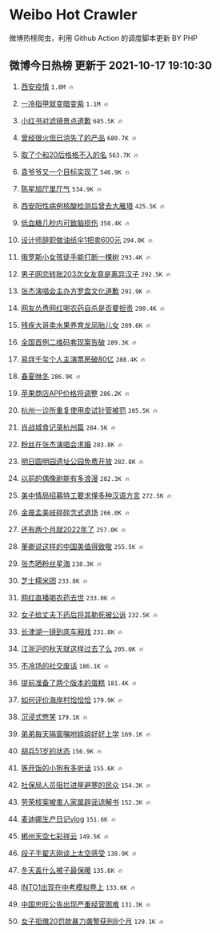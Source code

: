 # Weibo Hot Crawler 



微博热榜爬虫，利用 Github Action 的调度脚本更新 BY PHP 


## 微博今日热榜 更新于 2021-10-17 19:10:30 
1. [西安疫情](https://s.weibo.com/weibo?q=%E8%A5%BF%E5%AE%89%E7%96%AB%E6%83%85&Refer=top) `1.8M 🔥` 

1. [一冷指甲就变暗变紫](https://s.weibo.com/weibo?q=%23%E4%B8%80%E5%86%B7%E6%8C%87%E7%94%B2%E5%B0%B1%E5%8F%98%E6%9A%97%E5%8F%98%E7%B4%AB%23&Refer=top) `1.1M 🔥` 

1. [小红书对滤镜景点道歉](https://s.weibo.com/weibo?q=%23%E5%B0%8F%E7%BA%A2%E4%B9%A6%E5%AF%B9%E6%BB%A4%E9%95%9C%E6%99%AF%E7%82%B9%E9%81%93%E6%AD%89%23&Refer=top) `685.5K 🔥` 

1. [曾经很火但已消失了的产品](https://s.weibo.com/weibo?q=%23%E6%9B%BE%E7%BB%8F%E5%BE%88%E7%81%AB%E4%BD%86%E5%B7%B2%E6%B6%88%E5%A4%B1%E4%BA%86%E7%9A%84%E4%BA%A7%E5%93%81%23&Refer=top) `680.7K 🔥` 

1. [取了个和20后格格不入的名](https://s.weibo.com/weibo?q=%23%E5%8F%96%E4%BA%86%E4%B8%AA%E5%92%8C20%E5%90%8E%E6%A0%BC%E6%A0%BC%E4%B8%8D%E5%85%A5%E7%9A%84%E5%90%8D%23&Refer=top) `563.7K 🔥` 

1. [袁爷爷又一个目标实现了](https://s.weibo.com/weibo?q=%23%E8%A2%81%E7%88%B7%E7%88%B7%E5%8F%88%E4%B8%80%E4%B8%AA%E7%9B%AE%E6%A0%87%E5%AE%9E%E7%8E%B0%E4%BA%86%23&Refer=top) `546.9K 🔥` 

1. [陈星旭厅里厅气](https://s.weibo.com/weibo?q=%23%E9%99%88%E6%98%9F%E6%97%AD%E5%8E%85%E9%87%8C%E5%8E%85%E6%B0%94%23&Refer=top) `534.9K 🔥` 

1. [西安阳性病例核酸检测后曾去大雁塔](https://s.weibo.com/weibo?q=%23%E8%A5%BF%E5%AE%89%E9%98%B3%E6%80%A7%E7%97%85%E4%BE%8B%E6%A0%B8%E9%85%B8%E6%A3%80%E6%B5%8B%E5%90%8E%E6%9B%BE%E5%8E%BB%E5%A4%A7%E9%9B%81%E5%A1%94%23&Refer=top) `425.5K 🔥` 

1. [低血糖几秒内可致脑损伤](https://s.weibo.com/weibo?q=%23%E4%BD%8E%E8%A1%80%E7%B3%96%E5%87%A0%E7%A7%92%E5%86%85%E5%8F%AF%E8%87%B4%E8%84%91%E6%8D%9F%E4%BC%A4%23&Refer=top) `358.4K 🔥` 

1. [设计师辞职做油纸伞1把卖600元](https://s.weibo.com/weibo?q=%23%E8%AE%BE%E8%AE%A1%E5%B8%88%E8%BE%9E%E8%81%8C%E5%81%9A%E6%B2%B9%E7%BA%B8%E4%BC%9E1%E6%8A%8A%E5%8D%96600%E5%85%83%23&Refer=top) `294.0K 🔥` 

1. [俄罗斯小女孩徒手能打断一棵树](https://s.weibo.com/weibo?q=%E4%BF%84%E7%BD%97%E6%96%AF%E5%B0%8F%E5%A5%B3%E5%AD%A9%E5%BE%92%E6%89%8B%E8%83%BD%E6%89%93%E6%96%AD%E4%B8%80%E6%A3%B5%E6%A0%91&Refer=top) `293.4K 🔥` 

1. [男子网恋转账203次女友竟是离异汉子](https://s.weibo.com/weibo?q=%23%E7%94%B7%E5%AD%90%E7%BD%91%E6%81%8B%E8%BD%AC%E8%B4%A6203%E6%AC%A1%E5%A5%B3%E5%8F%8B%E7%AB%9F%E6%98%AF%E7%A6%BB%E5%BC%82%E6%B1%89%E5%AD%90%23&Refer=top) `292.5K 🔥` 

1. [张杰演唱会主办方罗盘文化道歉](https://s.weibo.com/weibo?q=%23%E5%BC%A0%E6%9D%B0%E6%BC%94%E5%94%B1%E4%BC%9A%E4%B8%BB%E5%8A%9E%E6%96%B9%E7%BD%97%E7%9B%98%E6%96%87%E5%8C%96%E9%81%93%E6%AD%89%23&Refer=top) `291.9K 🔥` 

1. [网友怂恿网红喝农药自杀是否要担责](https://s.weibo.com/weibo?q=%23%E7%BD%91%E5%8F%8B%E6%80%82%E6%81%BF%E7%BD%91%E7%BA%A2%E5%96%9D%E5%86%9C%E8%8D%AF%E8%87%AA%E6%9D%80%E6%98%AF%E5%90%A6%E8%A6%81%E6%8B%85%E8%B4%A3%23&Refer=top) `290.4K 🔥` 

1. [残疾大哥卖水果养育龙凤胎儿女](https://s.weibo.com/weibo?q=%23%E6%AE%8B%E7%96%BE%E5%A4%A7%E5%93%A5%E5%8D%96%E6%B0%B4%E6%9E%9C%E5%85%BB%E8%82%B2%E9%BE%99%E5%87%A4%E8%83%8E%E5%84%BF%E5%A5%B3%23&Refer=top) `289.6K 🔥` 

1. [全国首例二维码套现案告破](https://s.weibo.com/weibo?q=%23%E5%85%A8%E5%9B%BD%E9%A6%96%E4%BE%8B%E4%BA%8C%E7%BB%B4%E7%A0%81%E5%A5%97%E7%8E%B0%E6%A1%88%E5%91%8A%E7%A0%B4%23&Refer=top) `289.3K 🔥` 

1. [易烊千玺个人主演票房破80亿](https://s.weibo.com/weibo?q=%23%E6%98%93%E7%83%8A%E5%8D%83%E7%8E%BA%E4%B8%AA%E4%BA%BA%E4%B8%BB%E6%BC%94%E7%A5%A8%E6%88%BF%E7%A0%B480%E4%BA%BF%23&Refer=top) `288.4K 🔥` 

1. [春夏咻冬](https://s.weibo.com/weibo?q=%23%E6%98%A5%E5%A4%8F%E5%92%BB%E5%86%AC%23&Refer=top) `286.9K 🔥` 

1. [苹果商店APP价格将调整](https://s.weibo.com/weibo?q=%23%E8%8B%B9%E6%9E%9C%E5%95%86%E5%BA%97APP%E4%BB%B7%E6%A0%BC%E5%B0%86%E8%B0%83%E6%95%B4%23&Refer=top) `286.2K 🔥` 

1. [杭州一诊所重复使用皮试针管被罚](https://s.weibo.com/weibo?q=%23%E6%9D%AD%E5%B7%9E%E4%B8%80%E8%AF%8A%E6%89%80%E9%87%8D%E5%A4%8D%E4%BD%BF%E7%94%A8%E7%9A%AE%E8%AF%95%E9%92%88%E7%AE%A1%E8%A2%AB%E7%BD%9A%23&Refer=top) `285.5K 🔥` 

1. [肖战城食记录杭州篇](https://s.weibo.com/weibo?q=%23%E8%82%96%E6%88%98%E5%9F%8E%E9%A3%9F%E8%AE%B0%E5%BD%95%E6%9D%AD%E5%B7%9E%E7%AF%87%23&Refer=top) `284.5K 🔥` 

1. [粉丝在张杰演唱会求婚](https://s.weibo.com/weibo?q=%23%E7%B2%89%E4%B8%9D%E5%9C%A8%E5%BC%A0%E6%9D%B0%E6%BC%94%E5%94%B1%E4%BC%9A%E6%B1%82%E5%A9%9A%23&Refer=top) `283.8K 🔥` 

1. [明日圆明园遗址公园免费开放](https://s.weibo.com/weibo?q=%23%E6%98%8E%E6%97%A5%E5%9C%86%E6%98%8E%E5%9B%AD%E9%81%97%E5%9D%80%E5%85%AC%E5%9B%AD%E5%85%8D%E8%B4%B9%E5%BC%80%E6%94%BE%23&Refer=top) `282.8K 🔥` 

1. [以前的偶像剧能有多浪漫](https://s.weibo.com/weibo?q=%23%E4%BB%A5%E5%89%8D%E7%9A%84%E5%81%B6%E5%83%8F%E5%89%A7%E8%83%BD%E6%9C%89%E5%A4%9A%E6%B5%AA%E6%BC%AB%23&Refer=top) `282.3K 🔥` 

1. [美中情局招募特工要求懂多种汉语方言](https://s.weibo.com/weibo?q=%23%E7%BE%8E%E4%B8%AD%E6%83%85%E5%B1%80%E6%8B%9B%E5%8B%9F%E7%89%B9%E5%B7%A5%E8%A6%81%E6%B1%82%E6%87%82%E5%A4%9A%E7%A7%8D%E6%B1%89%E8%AF%AD%E6%96%B9%E8%A8%80%23&Refer=top) `272.5K 🔥` 

1. [金晨孟美岐碎碎念式退场](https://s.weibo.com/weibo?q=%23%E9%87%91%E6%99%A8%E5%AD%9F%E7%BE%8E%E5%B2%90%E7%A2%8E%E7%A2%8E%E5%BF%B5%E5%BC%8F%E9%80%80%E5%9C%BA%23&Refer=top) `266.0K 🔥` 

1. [还有两个月就2022年了](https://s.weibo.com/weibo?q=%E8%BF%98%E6%9C%89%E4%B8%A4%E4%B8%AA%E6%9C%88%E5%B0%B12022%E5%B9%B4%E4%BA%86&Refer=top) `257.0K 🔥` 

1. [董卿说这样的中国美值得致敬](https://s.weibo.com/weibo?q=%23%E8%91%A3%E5%8D%BF%E8%AF%B4%E8%BF%99%E6%A0%B7%E7%9A%84%E4%B8%AD%E5%9B%BD%E7%BE%8E%E5%80%BC%E5%BE%97%E8%87%B4%E6%95%AC%23&Refer=top) `255.5K 🔥` 

1. [张杰晒粉丝星海](https://s.weibo.com/weibo?q=%23%E5%BC%A0%E6%9D%B0%E6%99%92%E7%B2%89%E4%B8%9D%E6%98%9F%E6%B5%B7%23&Refer=top) `238.3K 🔥` 

1. [芝士糯米团](https://s.weibo.com/weibo?q=%23%E8%8A%9D%E5%A3%AB%E7%B3%AF%E7%B1%B3%E5%9B%A2%23&Refer=top) `233.8K 🔥` 

1. [网红直播喝农药去世](https://s.weibo.com/weibo?q=%E7%BD%91%E7%BA%A2%E7%9B%B4%E6%92%AD%E5%96%9D%E5%86%9C%E8%8D%AF%E5%8E%BB%E4%B8%96&Refer=top) `233.0K 🔥` 

1. [女子给丈夫下药后将其勒死被公诉](https://s.weibo.com/weibo?q=%23%E5%A5%B3%E5%AD%90%E7%BB%99%E4%B8%88%E5%A4%AB%E4%B8%8B%E8%8D%AF%E5%90%8E%E5%B0%86%E5%85%B6%E5%8B%92%E6%AD%BB%E8%A2%AB%E5%85%AC%E8%AF%89%23&Refer=top) `232.5K 🔥` 

1. [长津湖一镜到底车厢戏](https://s.weibo.com/weibo?q=%23%E9%95%BF%E6%B4%A5%E6%B9%96%E4%B8%80%E9%95%9C%E5%88%B0%E5%BA%95%E8%BD%A6%E5%8E%A2%E6%88%8F%23&Refer=top) `231.8K 🔥` 

1. [江浙沪的秋天就这样过去了么](https://s.weibo.com/weibo?q=%23%E6%B1%9F%E6%B5%99%E6%B2%AA%E7%9A%84%E7%A7%8B%E5%A4%A9%E5%B0%B1%E8%BF%99%E6%A0%B7%E8%BF%87%E5%8E%BB%E4%BA%86%E4%B9%88%23&Refer=top) `205.0K 🔥` 

1. [不冷场的社交废话](https://s.weibo.com/weibo?q=%23%E4%B8%8D%E5%86%B7%E5%9C%BA%E7%9A%84%E7%A4%BE%E4%BA%A4%E5%BA%9F%E8%AF%9D%23&Refer=top) `186.1K 🔥` 

1. [提前准备了两个版本的蛋糕](https://s.weibo.com/weibo?q=%23%E6%8F%90%E5%89%8D%E5%87%86%E5%A4%87%E4%BA%86%E4%B8%A4%E4%B8%AA%E7%89%88%E6%9C%AC%E7%9A%84%E8%9B%8B%E7%B3%95%23&Refer=top) `181.4K 🔥` 

1. [如何评价海岸村恰恰恰](https://s.weibo.com/weibo?q=%23%E5%A6%82%E4%BD%95%E8%AF%84%E4%BB%B7%E6%B5%B7%E5%B2%B8%E6%9D%91%E6%81%B0%E6%81%B0%E6%81%B0%23&Refer=top) `179.9K 🔥` 

1. [沉浸式憋笑](https://s.weibo.com/weibo?q=%23%E6%B2%89%E6%B5%B8%E5%BC%8F%E6%86%8B%E7%AC%91%23&Refer=top) `179.1K 🔥` 

1. [弟弟每天隔窗嘱咐姐姐好好上学](https://s.weibo.com/weibo?q=%23%E5%BC%9F%E5%BC%9F%E6%AF%8F%E5%A4%A9%E9%9A%94%E7%AA%97%E5%98%B1%E5%92%90%E5%A7%90%E5%A7%90%E5%A5%BD%E5%A5%BD%E4%B8%8A%E5%AD%A6%23&Refer=top) `169.1K 🔥` 

1. [胡兵51岁的状态](https://s.weibo.com/weibo?q=%23%E8%83%A1%E5%85%B551%E5%B2%81%E7%9A%84%E7%8A%B6%E6%80%81%23&Refer=top) `156.9K 🔥` 

1. [等开饭的小狗有多听话](https://s.weibo.com/weibo?q=%23%E7%AD%89%E5%BC%80%E9%A5%AD%E7%9A%84%E5%B0%8F%E7%8B%97%E6%9C%89%E5%A4%9A%E5%90%AC%E8%AF%9D%23&Refer=top) `155.6K 🔥` 

1. [社保局人员阻拦进屋避寒的民众](https://s.weibo.com/weibo?q=%23%E7%A4%BE%E4%BF%9D%E5%B1%80%E4%BA%BA%E5%91%98%E9%98%BB%E6%8B%A6%E8%BF%9B%E5%B1%8B%E9%81%BF%E5%AF%92%E7%9A%84%E6%B0%91%E4%BC%97%23&Refer=top) `154.3K 🔥` 

1. [劳荣枝案被害人家属辟谣谅解书](https://s.weibo.com/weibo?q=%23%E5%8A%B3%E8%8D%A3%E6%9E%9D%E6%A1%88%E8%A2%AB%E5%AE%B3%E4%BA%BA%E5%AE%B6%E5%B1%9E%E8%BE%9F%E8%B0%A3%E8%B0%85%E8%A7%A3%E4%B9%A6%23&Refer=top) `152.3K 🔥` 

1. [麦迪娜生产日记vlog](https://s.weibo.com/weibo?q=%23%E9%BA%A6%E8%BF%AA%E5%A8%9C%E7%94%9F%E4%BA%A7%E6%97%A5%E8%AE%B0vlog%23&Refer=top) `151.6K 🔥` 

1. [郴州天空七彩祥云](https://s.weibo.com/weibo?q=%23%E9%83%B4%E5%B7%9E%E5%A4%A9%E7%A9%BA%E4%B8%83%E5%BD%A9%E7%A5%A5%E4%BA%91%23&Refer=top) `149.5K 🔥` 

1. [段子手翟志刚谈上太空感受](https://s.weibo.com/weibo?q=%23%E6%AE%B5%E5%AD%90%E6%89%8B%E7%BF%9F%E5%BF%97%E5%88%9A%E8%B0%88%E4%B8%8A%E5%A4%AA%E7%A9%BA%E6%84%9F%E5%8F%97%23&Refer=top) `138.9K 🔥` 

1. [冬天盖什么被子最保暖](https://s.weibo.com/weibo?q=%23%E5%86%AC%E5%A4%A9%E7%9B%96%E4%BB%80%E4%B9%88%E8%A2%AB%E5%AD%90%E6%9C%80%E4%BF%9D%E6%9A%96%23&Refer=top) `135.6K 🔥` 

1. [INTO1出现在中考模拟卷上](https://s.weibo.com/weibo?q=%23INTO1%E5%87%BA%E7%8E%B0%E5%9C%A8%E4%B8%AD%E8%80%83%E6%A8%A1%E6%8B%9F%E5%8D%B7%E4%B8%8A%23&Refer=top) `133.6K 🔥` 

1. [中国忠旺公告出现严重经营困难](https://s.weibo.com/weibo?q=%E4%B8%AD%E5%9B%BD%E5%BF%A0%E6%97%BA%E5%85%AC%E5%91%8A%E5%87%BA%E7%8E%B0%E4%B8%A5%E9%87%8D%E7%BB%8F%E8%90%A5%E5%9B%B0%E9%9A%BE&Refer=top) `131.3K 🔥` 

1. [女子拒缴20罚款暴力袭警获刑8个月](https://s.weibo.com/weibo?q=%23%E5%A5%B3%E5%AD%90%E6%8B%92%E7%BC%B420%E7%BD%9A%E6%AC%BE%E6%9A%B4%E5%8A%9B%E8%A2%AD%E8%AD%A6%E8%8E%B7%E5%88%918%E4%B8%AA%E6%9C%88%23&Refer=top) `129.1K 🔥` 

